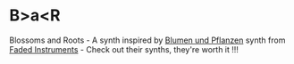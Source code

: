 # B>a<R

Blossoms and Roots - A synth inspired by [Blumen und Pflanzen](https://fadedinstruments.com/blumen-und-pflanzen/) synth from [Faded Instruments](https://fadedinstruments.com/) - Check out their synths, they're worth it !!!